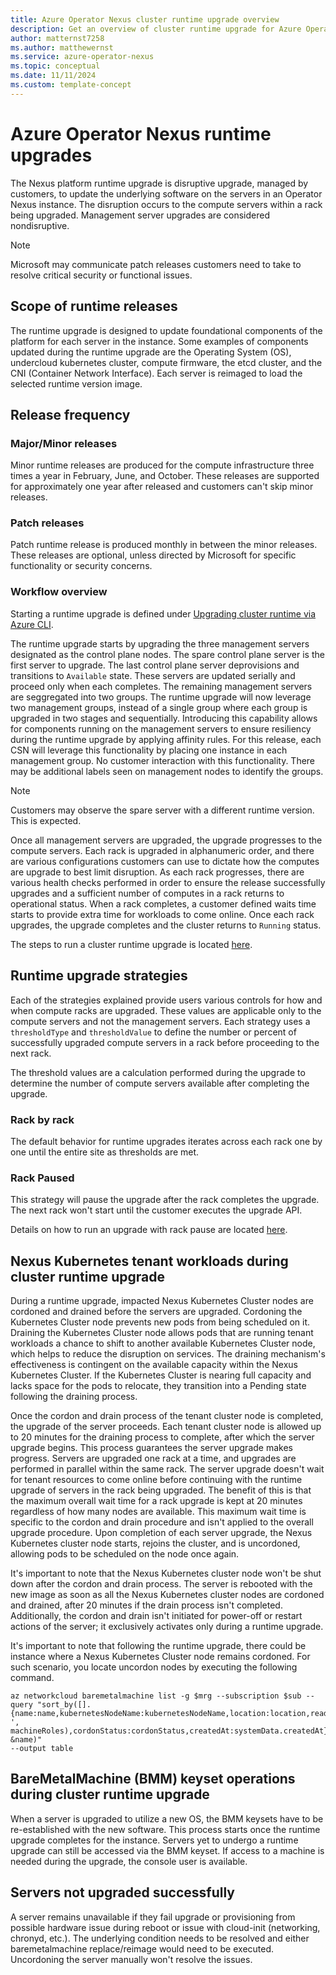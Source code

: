 ```yaml
---
title: Azure Operator Nexus cluster runtime upgrade overview
description: Get an overview of cluster runtime upgrade for Azure Operator Nexus.
author: matternst7258
ms.author: matthewernst
ms.service: azure-operator-nexus
ms.topic: conceptual
ms.date: 11/11/2024
ms.custom: template-concept
---
```


# Azure Operator Nexus runtime upgrades

The Nexus platform runtime upgrade is disruptive upgrade, managed by customers, to update the underlying software on the servers in an Operator Nexus instance. The disruption occurs to the compute servers within a rack being upgraded. Management server upgrades are considered nondisruptive.

> [!Note]
> Microsoft may communicate patch releases customers need to take to resolve critical security or functional issues. 

## Scope of runtime releases

The runtime upgrade is designed to update foundational components of the platform for each server in the instance. Some examples of components updated during the runtime upgrade are the Operating System (OS), undercloud kubernetes cluster, compute firmware, the etcd cluster, and the CNI (Container Network Interface). Each server is reimaged to load the selected runtime version image. 

## Release frequency

### Major/Minor releases

Minor runtime releases are produced for the compute infrastructure three times a year in February, June, and October. These releases are supported for approximately one year after released and customers can't skip minor releases. 

### Patch releases

Patch runtime release is produced monthly in between the minor releases. These releases are optional, unless directed by Microsoft for specific functionality or security concerns. 

### Workflow overview

Starting a runtime upgrade is defined under [Upgrading cluster runtime via Azure CLI](./howto-cluster-runtime-upgrade.md).

The runtime upgrade starts by upgrading the three management servers designated as the control plane nodes. The spare control plane server is the first server to upgrade. The last control plane server deprovisions and transitions to `Available` state. These servers are updated serially and proceed only when each completes. The remaining management servers are seggregated into two groups. The runtime upgrade will now leverage two management groups, instead of a single group where each group is upgraded in two stages and sequentially. Introducing this capability allows for components running on the management servers to ensure resiliency during the runtime upgrade by applying affinity rules. For this release, each CSN will leverage this functionality by placing one instance in each management group. No customer interaction with this functionality. There may be additional labels seen on management nodes to identify the groups.

> [!Note]
> Customers may observe the spare server with a different runtime version. This is expected.

Once all management servers are upgraded, the upgrade progresses to the compute servers. Each rack is upgraded in alphanumeric order, and there are various configurations customers can use to dictate how the computes are upgrade to best limit disruption. As each rack progresses, there are various health checks performed in order to ensure the release successfully upgrades and a sufficient number of computes in a rack returns to operational status. When a rack completes, a customer defined waits time starts to provide extra time for workloads to come online. Once each rack upgrades, the upgrade completes and the cluster returns to `Running` status. 

The steps to run a cluster runtime upgrade is located [here](./howto-cluster-runtime-upgrade.md).

## Runtime upgrade strategies

Each of the strategies explained provide users various controls for how and when compute racks are upgraded. These values are applicable only to the compute servers and not the management servers. Each strategy uses a `thresholdType` and `thresholdValue` to define the number or percent of successfully upgraded compute servers in a rack before proceeding to the next rack. 

The threshold values are a calculation performed during the upgrade to determine the number of compute servers available after completing the upgrade.

### Rack by rack

The default behavior for runtime upgrades iterates across each rack one by one until the entire site as thresholds are met.

### Rack Paused

This strategy will pause the upgrade after the rack completes the upgrade. The next rack won't start until the customer executes the upgrade API.

Details on how to run an upgrade with rack pause are located [here](./howto-cluster-runtime-upgrade-with-pauserack-strategy.md).

## Nexus Kubernetes tenant workloads during cluster runtime upgrade

During a runtime upgrade, impacted Nexus Kubernetes Cluster nodes are cordoned and drained before the servers are upgraded. Cordoning the Kubernetes Cluster node prevents new pods from being scheduled on it. Draining the Kubernetes Cluster node allows pods that are running tenant workloads a chance to shift to another available Kubernetes Cluster node, which helps to reduce the disruption on services. The draining mechanism's effectiveness is contingent on the available capacity within the Nexus Kubernetes Cluster. If the Kubernetes Cluster is nearing full capacity and lacks space for the pods to relocate, they transition into a Pending state following the draining process.

Once the cordon and drain process of the tenant cluster node is completed, the upgrade of the server proceeds. Each tenant cluster node is allowed up to 20 minutes for the draining process to complete, after which the server upgrade begins. This process guarantees the server upgrade makes progress. Servers are upgraded one rack at a time, and upgrades are performed in parallel within the same rack. The server upgrade doesn't wait for tenant resources to come online before continuing with the runtime upgrade of servers in the rack being upgraded. The benefit of this is that the maximum overall wait time for a rack upgrade is kept at 20 minutes regardless of how many nodes are available. This maximum wait time is specific to the cordon and drain procedure and isn't applied to the overall upgrade procedure. Upon completion of each server upgrade, the Nexus Kubernetes cluster node starts, rejoins the cluster, and is uncordoned, allowing pods to be scheduled on the node once again.

It's important to note that the Nexus Kubernetes cluster node won't be shut down after the cordon and drain process. The server is rebooted with the new image as soon as all the Nexus Kubernetes cluster nodes are cordoned and drained, after 20 minutes if the drain process isn't completed. Additionally, the cordon and drain isn't initiated for power-off or restart actions of the server; it exclusively activates only during a runtime upgrade.

It's important to note that following the runtime upgrade, there could be instance where a Nexus Kubernetes Cluster node remains cordoned. For such scenario, you locate uncordon nodes by executing the following command.

```azurecli
az networkcloud baremetalmachine list -g $mrg --subscription $sub --query "sort_by([].{name:name,kubernetesNodeName:kubernetesNodeName,location:location,readyState:readyState,provisioningState:provisioningState,detailedStatus:detailedStatus,detailedStatusMessage:detailedStatusMessage,powerState:powerState,tags:tags.Status,machineRoles:join(', ', machineRoles),cordonStatus:cordonStatus,createdAt:systemData.createdAt}, &name)" 
--output table

```
## BareMetalMachine (BMM) keyset operations during cluster runtime upgrade

When a server is upgraded to utilize a new OS, the BMM keysets have to be re-established with the new software. This process starts once the runtime upgrade completes for the instance. Servers yet to undergo a runtime upgrade can still be accessed via the BMM keyset. If access to a machine is needed during the upgrade, the console user is available.

## Servers not upgraded successfully

A server remains unavailable if they fail upgrade or provisioning from possible hardware issue during reboot or issue with cloud-init (networking, chronyd, etc.). The underlying condition needs to be resolved and either baremetalmachine replace/reimage would need to be executed. Uncordoning the server manually won't resolve the issues.
